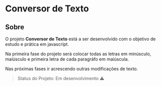 # Conversor de Texto

## Sobre

<p>O projeto <strong>Conversor de Texto</strong> está a ser desenvolvido com o objetivo de estudo e prática em javascript.</p>

<p>Na primeira fase do projeto será colocar todas as letras em minúsculo, maiúsculo e primeira letra de cada paragráfo em maiúscula.</p>
<p>Nas próximas fases ir acrescendo outras modificações de texto.<p>

 

> Status do Projeto: Em desenvolvimento :warning:

